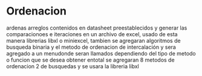 # Ordenacion
ardenas arreglos contenidos en datasheet preestablecidos y generar las comparacionoes e iteraciones en un archivo de excel, usado de esta manera librerias libxl o miniexcel, tambien se agregaran algoritmos de busqueda binaria y el metodo de ordenacion de intercalación  y sera agregado a un menudonde seran llamados dependiendo del tipo de metodo o funcion que se desea obtener entotal se agregaran 8 metodos de ordenacion 2 de busquedas y se usara la libreria libxl
